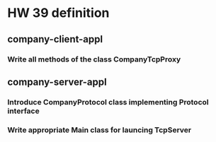 # HW 39 definition
## company-client-appl
### Write all methods of the class CompanyTcpProxy
## company-server-appl
### Introduce CompanyProtocol class implementing Protocol interface
### Write appropriate Main class for launcing TcpServer